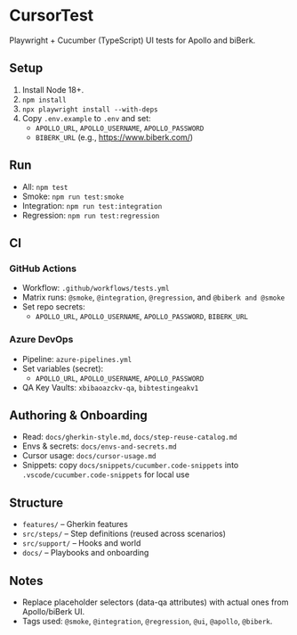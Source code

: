 # CursorTest

Playwright + Cucumber (TypeScript) UI tests for Apollo and biBerk.

## Setup

1. Install Node 18+.
2. `npm install`
3. `npx playwright install --with-deps`
4. Copy `.env.example` to `.env` and set:
   - `APOLLO_URL`, `APOLLO_USERNAME`, `APOLLO_PASSWORD`
   - `BIBERK_URL` (e.g., https://www.biberk.com/)

## Run

- All: `npm test`
- Smoke: `npm run test:smoke`
- Integration: `npm run test:integration`
- Regression: `npm run test:regression`

## CI

### GitHub Actions
- Workflow: `.github/workflows/tests.yml`
- Matrix runs: `@smoke`, `@integration`, `@regression`, and `@biberk and @smoke`
- Set repo secrets:
  - `APOLLO_URL`, `APOLLO_USERNAME`, `APOLLO_PASSWORD`, `BIBERK_URL`

### Azure DevOps
- Pipeline: `azure-pipelines.yml`
- Set variables (secret):
  - `APOLLO_URL`, `APOLLO_USERNAME`, `APOLLO_PASSWORD`
- QA Key Vaults: `xbibaoazckv-qa`, `bibtestingeakv1`

## Authoring & Onboarding

- Read: `docs/gherkin-style.md`, `docs/step-reuse-catalog.md`
- Envs & secrets: `docs/envs-and-secrets.md`
- Cursor usage: `docs/cursor-usage.md`
- Snippets: copy `docs/snippets/cucumber.code-snippets` into `.vscode/cucumber.code-snippets` for local use

## Structure

- `features/` – Gherkin features
- `src/steps/` – Step definitions (reused across scenarios)
- `src/support/` – Hooks and world
- `docs/` – Playbooks and onboarding

## Notes

- Replace placeholder selectors (data-qa attributes) with actual ones from Apollo/biBerk UI.
- Tags used: `@smoke`, `@integration`, `@regression`, `@ui`, `@apollo`, `@biberk`.
